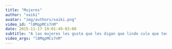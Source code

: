 ```yaml
---
title: "Mujeres"
author: "xaiki"
avatar: "img/authors/xaiki.png"
video_id: "l8MqpMCs7nM"
date: 2015-11-17 19:01:49-03:00
subtitle: "A las mujeres les gusta que les digan que lindo culo que tenes"
video_args: "l8MqpMCs7nM"
---
```

